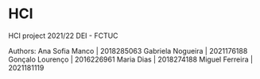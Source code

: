# HCI
HCI project 2021/22
DEI - FCTUC

Authors:
Ana Sofia Manco | 2018285063
Gabriela Nogueira | 2021176188
Gonçalo Lourenço | 2016226961
Maria Dias | 2018274188
Miguel Ferreira | 2021181119
